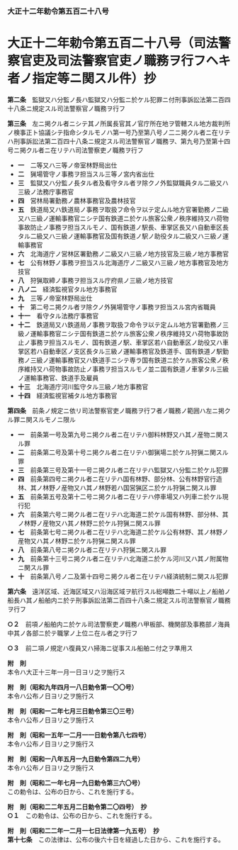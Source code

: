 ### 大正十二年勅令第五百二十八号  
# 大正十二年勅令第五百二十八号（司法警察官吏及司法警察官吏ノ職務ヲ行フヘキ者ノ指定等ニ関スル件）抄  
  
**第二条**　監獄又ハ分監ノ長ハ監獄又ハ分監ニ於ケル犯罪ニ付刑事訴訟法第二百四十八条ニ規定スル司法警察官ノ職務ヲ行フ  
  
**第三条**　左ニ掲クル者ニシテ其ノ所属長官其ノ官庁所在地ヲ管轄スル地方裁判所ノ検事正ト協議シテ指命シタルモノハ第一号乃至第八号ノ二ニ掲クル者ニ在リテハ刑事訴訟法第二百四十八条ニ規定スル司法警察官ノ職務ヲ、第九号乃至第十四号ニ掲クル者ニ在リテハ司法警察吏ノ職務ヲ行フ  
* **一**　二等又ハ三等ノ帝室林野局出仕  
* **二**　猟場管守ノ事務ヲ担当スル三等ノ宮内省出仕  
* **三**　監獄又ハ分監ノ長タル者及看守タル者ヲ除クノ外監獄職員タル二級又ハ三級ノ法務庁事務官  
* **四**　営林局署勤務ノ農林事務官及農林技官  
* **五**　鉄道局又ハ鉄道局ノ事務ヲ取扱フ命令ヲ以テ定ムル地方官署勤務ノ二級又ハ三級ノ運輸事務官ニシテ国有鉄道ニ於ケル旅客公衆ノ秩序維持又ハ荷物事故防止ノ事務ヲ担当スルモノ、国有鉄道ノ駅長、車掌区長又ハ自動車区長タル二級又ハ三級ノ運輸事務官及国有鉄道ノ駅ノ助役タル二級又ハ三級ノ運輸事務官  
* **六**　北海道庁ノ営林区署勤務ノ二級又ハ三級ノ地方技官及三級ノ地方事務官  
* **七**　公有林野ノ事務ヲ担当スル北海道庁ノ二級又ハ三級ノ地方事務官及地方技官  
* **八**　狩猟取締ノ事務ヲ担当スル庁府県ノ三級ノ地方技官  
* **八ノ二**　経済監視官タル地方事務官  
* **九**　三等ノ帝室林野局出仕  
* **十**　第二号ニ掲クル者ヲ除クノ外猟場管守ノ事務ヲ担当スル宮内省職員  
* **十一**　看守タル法務庁事務官  
* **十二**　鉄道局又ハ鉄道局ノ事務ヲ取扱フ命令ヲ以テ定ムル地方官署勤務ノ三級ノ運輸事務官ニシテ国有鉄道ニ於ケル旅客公衆ノ秩序維持又ハ荷物事故防止ノ事務ヲ担当スルモノ、国有鉄道ノ駅、車掌区若ハ自動車区ノ助役又ハ車掌区若ハ自動車区ノ支区長タル三級ノ運輸事務官及鉄道手、国有鉄道ノ駅勤務ノ三級ノ運輸事務官又ハ鉄道手ニシテ専ラ国有鉄道ニ於ケル旅客公衆ノ秩序維持又ハ荷物事故防止ノ事務ヲ担当スルモノ並ニ国有鉄道ノ車掌タル三級ノ運輸事務官、鉄道手及雇員  
* **十三**　北海道庁河川監守タル三級ノ地方事務官  
* **十四**　経済監視官補タル地方事務官  
  
**第四条**　前条ノ規定ニ依リ司法警察官吏ノ職務ヲ行フ者ノ職務ノ範囲ハ左ニ掲クル罪ニ関スルモノニ限ル  
* **一**　前条第一号及第九号ニ掲クル者ニ在リテハ御料林野又ハ其ノ産物ニ関スル罪  
* **二**　前条第二号及第十号ニ掲クル者ニ在リテハ御猟場ニ於ケル狩猟ニ関スル罪  
* **三**　前条第三号及第十一号ニ掲クル者ニ在リテハ監獄又ハ分監ニ於ケル犯罪  
* **四**　前条第四号ニ掲クル者ニ在リテハ国有林野、部分林、公有林野官行造林、其ノ林野ノ産物又ハ其ノ林野若ハ国営猟区ニ於ケル狩猟ニ関スル罪  
* **五**　前条第五号及第十二号ニ掲クル者ニ在リテハ停車場又ハ列車ニ於ケル現行犯  
* **六**　前条第六号ニ掲クル者ニ在リテハ北海道ニ於ケル国有林野、部分林、其ノ林野ノ産物又ハ其ノ林野ニ於ケル狩猟ニ関スル罪  
* **七**　前条第七号ニ掲クル者ニ在リテハ北海道ニ於ケル公有林野、其ノ林野ノ産物又ハ其ノ林野ニ於ケル狩猟ニ関スル罪  
* **八**　前条第八号ニ掲クル者ニ在リテハ狩猟ニ関スル罪  
* **九**　前条第十三号ニ掲クル者ニ在リテハ北海道ニ於ケル河川又ハ其ノ附属物ニ関スル罪  
* **十**　前条第八号ノ二及第十四号ニ掲クル者ニ在リテハ経済統制ニ関スル犯罪  
  
**第六条**　遠洋区域、近海区域又ハ沿海区域ヲ航行スル総噸数二十噸以上ノ船舶ノ船長ハ其ノ船舶内ニ於テ刑事訴訟法第二百四十八条ニ規定スル司法警察官ノ職務ヲ行フ  
  
**○２**　前項ノ船舶内ニ於ケル司法警察吏ノ職務ハ甲板部、機関部及事務部ノ海員中其ノ各部ニ於テ職掌ノ上位ニ在ル者之ヲ行フ  
  
**○３**　前二項ノ規定ハ復員又ハ掃海ニ従事スル船舶ニ付之ヲ準用ス  
  
**附　則**  
本令ハ大正十三年一月一日ヨリ之ヲ施行ス  
  
**附　則（昭和九年四月一八日勅令第一〇〇号）**  
本令ハ公布ノ日ヨリ之ヲ施行ス  
  
**附　則（昭和一二年七月三日勅令第三〇三号）**  
本令ハ公布ノ日ヨリ之ヲ施行ス  
  
**附　則（昭和一五年一二月一一日勅令第八七四号）**  
本令ハ公布ノ日ヨリ之ヲ施行ス  
  
**附　則（昭和一八年五月一九日勅令第四二九号）**  
本令ハ公布ノ日ヨリ之ヲ施行ス  
  
**附　則（昭和二一年七月一九日勅令第三六〇号）**  
この勅令は、公布の日から、これを施行する。  
  
**附　則（昭和二二年五月二日勅令第二〇四号）　抄**  
**○１**　この勅令は、公布の日から、これを施行する。  
  
**附　則（昭和二二年一二月一七日法律第一九五号）　抄**  
**第十七条**　この法律は、公布の後六十日を経過した日から、これを施行する。  
  
